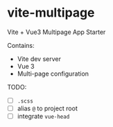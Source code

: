 # vite-multipage
Vite + Vue3 Multipage App Starter

Contains:
- Vite dev server
- Vue 3
- Multi-page configuration

TODO:
- [ ] `.scss`
- [ ] alias `@` to project root
- [ ] integrate `vue-head`
